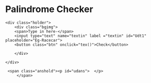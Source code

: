 <!DOCTYPE html>
<html>
<head>
    <meta charset="UTF-8">
    <meta http-equiv="X-UA-Compatible" content="IE=edge">
    <meta name="viewport" content="width=device-width, initial-scale=1.0">
    <title>Palindrome Checker</title>
     <link rel="stylesheet" href="/pali.css"> 
    
</head>
<body>
    <h1>Palindrome Checker</h1>
    
    <div class="holder">  
        <div class="bgimg">
        <span>Type in here-</span>
        <input type="text" name="textin" label ="textin" id="Udt1" placeholder="Eg-Racecar">
        <button class="btn" onclick="tex()">Check</button>
      
        </div>

    </div>

     <span class="anshold"><p id="udans">  </p>
         </span>

</body>
<script src="/palindrome.js"></script>
</html>
